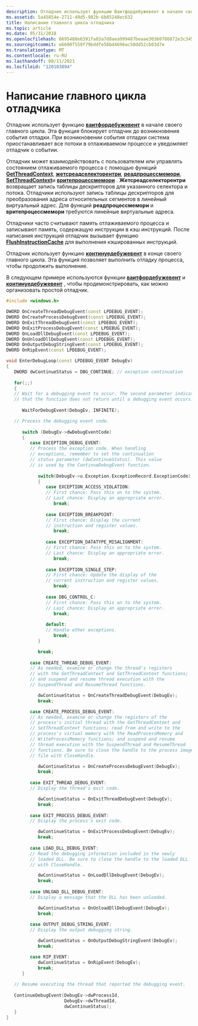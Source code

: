 ```yaml
---
description: Отладчик использует функцию Ваитфордебужевент в начале своего главного цикла.
ms.assetid: 5a45854e-2711-49d5-982b-6b85248ec632
title: Написание главного цикла отладчика
ms.topic: article
ms.date: 05/31/2018
ms.openlocfilehash: 6695488e6391fa83a7d8aea999487beaae30360786872e3c345d52c201494cc9
ms.sourcegitcommit: e6600f550f79bddfe58bd4696ac50dd52cb03d7e
ms.translationtype: MT
ms.contentlocale: ru-RU
ms.lasthandoff: 08/11/2021
ms.locfileid: "120103894"
---
```

# <a name="writing-the-debuggers-main-loop"></a>Написание главного цикла отладчика

Отладчик использует функцию [**ваитфордебужевент**](/windows/win32/api/debugapi/nf-debugapi-waitfordebugevent) в начале своего главного цикла. Эта функция блокирует отладчик до возникновения события отладки. При возникновении события отладки система приостанавливает все потоки в отлаживаемом процессе и уведомляет отладчик о событии.

Отладчик может взаимодействовать с пользователем или управлять состоянием отлаживаемого процесса с помощью функций [**GetThreadContext**](/windows/win32/api/processthreadsapi/nf-processthreadsapi-getthreadcontext), [**жетсреадселекторентри**](/windows/desktop/api/WinBase/nf-winbase-getthreadselectorentry), [**реадпроцессмемори**](/windows/win32/api/memoryapi/nf-memoryapi-readprocessmemory), [**SetThreadContext**](/windows/win32/api/processthreadsapi/nf-processthreadsapi-setthreadcontext)и [**вритепроцессмемори**](/windows/win32/api/memoryapi/nf-memoryapi-writeprocessmemory) . **Жетсреадселекторентри** возвращает запись таблицы дескрипторов для указанного селектора и потока. Отладчики используют запись таблицы дескрипторов для преобразования адреса относительных сегментов в линейный виртуальный адрес. Для функций **реадпроцессмемори** и **вритепроцессмемори** требуются линейные виртуальные адреса.

Отладчики часто считывают память отлаживаемого процесса и записывают память, содержащую инструкции в кэш инструкций. После написания инструкций отладчик вызывает функцию [**FlushInstructionCache**](/windows/win32/api/processthreadsapi/nf-processthreadsapi-flushinstructioncache) для выполнения кэшированных инструкций.

Отладчик использует функцию [**континуедебужевент**](/windows/win32/api/debugapi/nf-debugapi-continuedebugevent) в конце своего главного цикла. Эта функция позволяет выполнить отладку процесса, чтобы продолжить выполнение.

В следующем примере используются функции [**ваитфордебужевент**](/windows/win32/api/debugapi/nf-debugapi-waitfordebugevent) и [**континуедебужевент**](/windows/win32/api/debugapi/nf-debugapi-continuedebugevent) , чтобы продемонстрировать, как можно организовать простой отладчик.


```C++
#include <windows.h>

DWORD OnCreateThreadDebugEvent(const LPDEBUG_EVENT);
DWORD OnCreateProcessDebugEvent(const LPDEBUG_EVENT);
DWORD OnExitThreadDebugEvent(const LPDEBUG_EVENT);
DWORD OnExitProcessDebugEvent(const LPDEBUG_EVENT);
DWORD OnLoadDllDebugEvent(const LPDEBUG_EVENT);
DWORD OnUnloadDllDebugEvent(const LPDEBUG_EVENT);
DWORD OnOutputDebugStringEvent(const LPDEBUG_EVENT);
DWORD OnRipEvent(const LPDEBUG_EVENT);

void EnterDebugLoop(const LPDEBUG_EVENT DebugEv)
{
   DWORD dwContinueStatus = DBG_CONTINUE; // exception continuation 
 
   for(;;) 
   { 
   // Wait for a debugging event to occur. The second parameter indicates
   // that the function does not return until a debugging event occurs. 
 
      WaitForDebugEvent(DebugEv, INFINITE); 

   // Process the debugging event code. 
 
      switch (DebugEv->dwDebugEventCode) 
      { 
         case EXCEPTION_DEBUG_EVENT: 
         // Process the exception code. When handling 
         // exceptions, remember to set the continuation 
         // status parameter (dwContinueStatus). This value 
         // is used by the ContinueDebugEvent function. 
 
            switch(DebugEv->u.Exception.ExceptionRecord.ExceptionCode)
            { 
               case EXCEPTION_ACCESS_VIOLATION: 
               // First chance: Pass this on to the system. 
               // Last chance: Display an appropriate error. 
                  break;
 
               case EXCEPTION_BREAKPOINT: 
               // First chance: Display the current 
               // instruction and register values. 
                  break;
 
               case EXCEPTION_DATATYPE_MISALIGNMENT: 
               // First chance: Pass this on to the system. 
               // Last chance: Display an appropriate error. 
                  break;
 
               case EXCEPTION_SINGLE_STEP: 
               // First chance: Update the display of the 
               // current instruction and register values. 
                  break;
 
               case DBG_CONTROL_C: 
               // First chance: Pass this on to the system. 
               // Last chance: Display an appropriate error. 
                  break;
 
               default:
               // Handle other exceptions. 
                  break;
            } 

            break;
 
         case CREATE_THREAD_DEBUG_EVENT: 
         // As needed, examine or change the thread's registers 
         // with the GetThreadContext and SetThreadContext functions; 
         // and suspend and resume thread execution with the 
         // SuspendThread and ResumeThread functions. 

            dwContinueStatus = OnCreateThreadDebugEvent(DebugEv);
            break;

         case CREATE_PROCESS_DEBUG_EVENT: 
         // As needed, examine or change the registers of the
         // process's initial thread with the GetThreadContext and
         // SetThreadContext functions; read from and write to the
         // process's virtual memory with the ReadProcessMemory and
         // WriteProcessMemory functions; and suspend and resume
         // thread execution with the SuspendThread and ResumeThread
         // functions. Be sure to close the handle to the process image
         // file with CloseHandle.

            dwContinueStatus = OnCreateProcessDebugEvent(DebugEv);
            break;
 
         case EXIT_THREAD_DEBUG_EVENT: 
         // Display the thread's exit code. 

            dwContinueStatus = OnExitThreadDebugEvent(DebugEv);
            break;
 
         case EXIT_PROCESS_DEBUG_EVENT: 
         // Display the process's exit code. 

            dwContinueStatus = OnExitProcessDebugEvent(DebugEv);
            break;
 
         case LOAD_DLL_DEBUG_EVENT: 
         // Read the debugging information included in the newly 
         // loaded DLL. Be sure to close the handle to the loaded DLL 
         // with CloseHandle.

            dwContinueStatus = OnLoadDllDebugEvent(DebugEv);
            break;
 
         case UNLOAD_DLL_DEBUG_EVENT: 
         // Display a message that the DLL has been unloaded. 

            dwContinueStatus = OnUnloadDllDebugEvent(DebugEv);
            break;
 
         case OUTPUT_DEBUG_STRING_EVENT: 
         // Display the output debugging string. 

            dwContinueStatus = OnOutputDebugStringEvent(DebugEv);
            break;

         case RIP_EVENT:
            dwContinueStatus = OnRipEvent(DebugEv);
            break;
      } 
 
   // Resume executing the thread that reported the debugging event. 
 
   ContinueDebugEvent(DebugEv->dwProcessId, 
                      DebugEv->dwThreadId, 
                      dwContinueStatus);
   }
}
```



 

 
